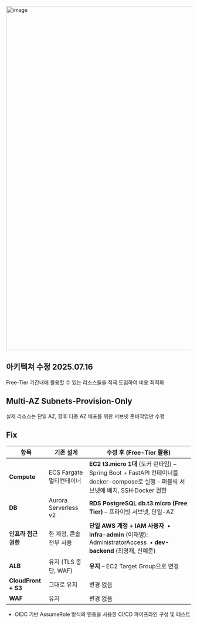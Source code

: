 <img width="933" height="935" alt="image" src="https://github.com/user-attachments/assets/38f52a57-5f3c-460d-abb8-63ae7b675ff3" />

<br>

## 아키텍쳐 수정 2025.07.16
Free-Tier 기간내에 활용할 수 있는 리소스들을 적극 도입하여 비용 최적화

## Multi-AZ Subnets-Provision-Only 
실제 리소스는 단일 AZ, 향후 다중 AZ 배포를 위한 서브넷 준비작업만 수행


## Fix
| **항목** | **기존 설계** | **수정 후 (Free-Tier 활용)** |
| --- | --- | --- |
| **Compute** | ECS Fargate 멀티컨테이너 | **EC2 t3.micro 1대** (도커 런타임) – Spring Boot + FastAPI 컨테이너를 docker-compose로 실행 – 퍼블릭 서브넷에 배치, SSH·Docker 권한 |
| **DB** | Aurora Serverless v2 | **RDS PostgreSQL db.t3.micro (Free Tier)** – 프라이빗 서브넷, 단일-AZ |
| **인프라 접근 권한** | 한 계정, 콘솔 전부 사용 | **단일 AWS 계정 + IAM 사용자**  • **infra-admin** (이재영): AdministratorAccess  • **dev-backend** (최명재, 신예준)|
| **ALB** | 유지 (TLS 종단, WAF) | **유지** – EC2 Target Group으로 변경 |
| **CloudFront + S3** | 그대로 유지 | 변경 없음 |
| **WAF** | 유지 | 변경 없음 |

- OIDC 기반 AssumeRole 방식의 인증을 사용한 CI/CD 파이프라인 구성 및 테스트
